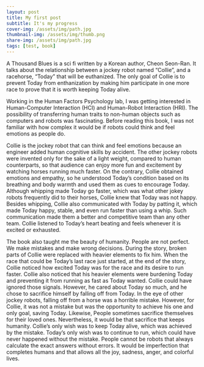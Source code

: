 ```yaml
---
layout: post
title: My first post
subtitle: It's my progress
cover-img: /assets/img/path.jpg
thumbnail-img: /assets/img/thumb.png
share-img: /assets/img/path.jpg
tags: [test, book]
---
```


A Thousand Blues is a sci fi written by a Korean author, Cheon Seon-Ran. It talks about the relationship between a jockey robot named “Collie”, and a racehorse, “Today” that will be euthanized. The only goal of Collie is to prevent Today from enthanization by making him participate in one more race to prove that it is worth keeping Today alive.

Working in the Human Factors Psychology lab, I was getting interested in Human-Computer Interaction (HCI) and Human-Robot Interaction (HRI). The possibility of transferring human traits to non-human objects such as computers and robots was fascinating. Before reading this book, I was not familiar with how complex it would be if robots could think and feel emotions as people do. 

Collie is the jockey robot that can think and feel emotions because an engineer added human cognitive skills by accident. The other jockey robots were invented only for the sake of a light weight, compared to human counterparts, so that audience can enjoy more fun and excitement by watching horses running much faster. On the contrary, Collie obtained emotions and empathy, so he understood Today’s condition based on its breathing and body warmth and used them as cues to encourage Today. Although whipping made Today go faster, which was what other jokey robots frequently did to their horses, Collie knew that Today was not happy. Besides whipping, Collie also communicated with Today by patting it, which made Today happy, stable, and even run faster than using a whip. Such communication made them a better and competitive team than any other team. Collie listened to Today’s heart beating and feels whenever it is excited or exhausted.

The book also taught me the beauty of humanity. People are not perfect. We make mistakes and make wrong decisions. During the story, broken parts of Collie were replaced with heavier elements to fix him. When the race that could be Today’s last race just started, at the end of the story, Collie noticed how excited Today was for the race and its desire to run faster. Collie also noticed that his heavier elements were burdening Today and preventing it from running as fast as Today wanted. Collie could have ignored those signals. However, he cared about Today so much, and he chose to sacrifice himself by falling off from Today. In the eye of other jockey robots, falling off from a horse was a horrible mistake. However, for Collie, it was not a mistake but was the opportunity to achieve his one and only goal, saving Today. Likewise, People sometimes sacrifice themselves for their loved ones. Nevertheless, it would be that sacrifice that keeps humanity. Collie’s only wish was to keep Today alive, which was achieved by the mistake. Today’s only wish was to continue to run, which could have never happened without the mistake. People cannot be robots that always calculate the exact answers without errors. It would be imperfection that completes humans and that allows all the joy, sadness, anger, and colorful lives.
